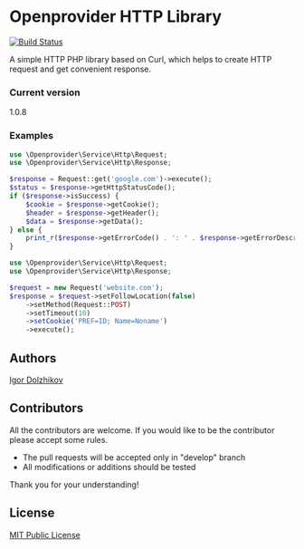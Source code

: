 Openprovider HTTP Library
=========================

[![Build Status](https://travis-ci.org/openprovider/http.png?branch=master)](https://travis-ci.org/openprovider/http)

A simple HTTP PHP library based on Curl, which helps to create HTTP request and get convenient response.

### Current version

1.0.8

### Examples

```php
use \Openprovider\Service\Http\Request;
use \Openprovider\Service\Http\Response;

$response = Request::get('google.com')->execute();
$status = $response->getHttpStatusCode();
if ($response->isSuccess) {
    $cookie = $response->getCookie();
    $header = $response->getHeader();
    $data = $response->getData();
} else {
    print_r($response->getErrorCode() . ': ' . $response->getErrorDescription());
}
```

```php
use \Openprovider\Service\Http\Request;
use \Openprovider\Service\Http\Response;

$request = new Request('website.com');
$response = $request->setFollowLocation(false)
    ->setMethod(Request::POST)
    ->setTimeout(10)
    ->setCookie('PREF=ID; Name=Noname')
    ->execute();
```

## Authors

[Igor Dolzhikov](https://github.com/takama)

## Contributors

All the contributors are welcome. If you would like to be the contributor please accept some rules.
- The pull requests will be accepted only in "develop" branch
- All modifications or additions should be tested

Thank you for your understanding!

## License

[MIT Public License](https://github.com/openprovider/http/blob/master/LICENSE)
